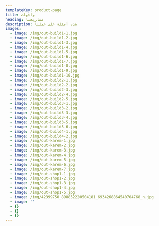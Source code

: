 ```yaml
---
templateKey: product-page
title: واجهات
heading: مشاريعنا
description: هذه أمثلة على عملنا
images:
  - image: /img/out-build1-1.jpg
  - image: /img/out-build1-2.jpg
  - image: /img/out-build1-3.jpg
  - image: /img/out-build1-4.jpg
  - image: /img/out-build1-5.jpg
  - image: /img/out-build1-6.jpg
  - image: /img/out-build1-7.jpg
  - image: /img/out-build1-8.jpg
  - image: /img/out-build1-9.jpg
  - image: /img/out-build1-10.jpg
  - image: /img/out-build2-1.jpg
  - image: /img/out-build2-2.jpg
  - image: /img/out-build2-3.jpg
  - image: /img/out-build2-4.jpg
  - image: /img/out-build2-5.jpg
  - image: /img/out-build3-1.jpg
  - image: /img/out-build3-2.jpg
  - image: /img/out-build3-3.jpg
  - image: /img/out-build3-4.jpg
  - image: /img/out-build3-5.jpg
  - image: /img/out-build3-6.jpg
  - image: /img/out-build4-1.jpg
  - image: /img/out-build4-2.jpg
  - image: /img/out-karem-1.jpg
  - image: /img/out-karem-2.jpg
  - image: /img/out-karem-3.jpg
  - image: /img/out-karem-4.jpg
  - image: /img/out-karem-5.jpg
  - image: /img/out-karem-6.jpg
  - image: /img/out-karem-7.jpg
  - image: /img/out-shop1-1.jpg
  - image: /img/out-shop1-2.jpg
  - image: /img/out-shop1-3.jpg
  - image: /img/out-shop1-4.jpg
  - image: /img/out-shop1-5.jpg
  - image: /img/42399750_898852220504181_6934268864540704768_n.jpg
  - image: ''
  - {}
  - {}
  - {}
---
```


